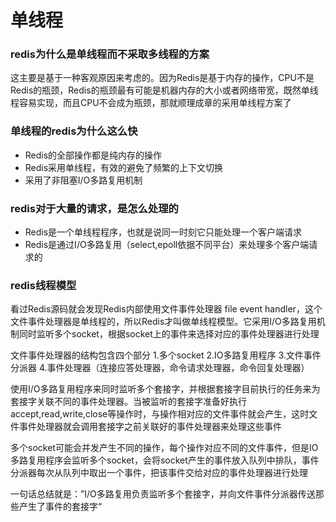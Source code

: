 # 单线程

### redis为什么是单线程而不采取多线程的方案

这主要是基于一种客观原因来考虑的。因为Redis是基于内存的操作，CPU不是Redis的瓶颈，Redis的瓶颈最有可能是机器内存的大小或者网络带宽，既然单线程容易实现，而且CPU不会成为瓶颈，那就顺理成章的采用单线程方案了  


### 单线程的redis为什么这么快

* Redis的全部操作都是纯内存的操作
* Redis采用单线程，有效的避免了频繁的上下文切换
* 采用了非阻塞I/O多路复用机制  
  

### redis对于大量的请求，是怎么处理的

* Redis是一个单线程程序，也就是说同一时刻它只能处理一个客户端请求
* Redis是通过I/O多路复用（select,epoll依据不同平台）来处理多个客户端请求的  
  

### redis线程模型

看过Redis源码就会发现Redis内部使用文件事件处理器 file event handler，这个文件事件处理器是单线程的，所以Redis才叫做单线程模型。它采用I/O多路复用机制同时监听多个socket，根据socket上的事件来选择对应的事件处理器进行处理

文件事件处理器的结构包含四个部分
1.多个socket
2.IO多路复用程序
3.文件事件分派器
4.事件处理器（连接应答处理器，命令请求处理器，命令回复处理器）

使用I/O多路复用程序来同时监听多个套接字，并根据套接字目前执行的任务来为套接字关联不同的事件处理器。当被监听的套接字准备好执行accept,read,write,close等操作时，与操作相对应的文件事件就会产生，这时文件事件处理器就会调用套接字之前关联好的事件处理器来处理这些事件

多个socket可能会并发产生不同的操作，每个操作对应不同的文件事件，但是IO多路复用程序会监听多个socket，会将socket产生的事件放入队列中排队，事件分派器每次从队列中取出一个事件，把该事件交给对应的事件处理器进行处理

一句话总结就是：”I/O多路复用负责监听多个套接字，并向文件事件分派器传送那些产生了事件的套接字“
